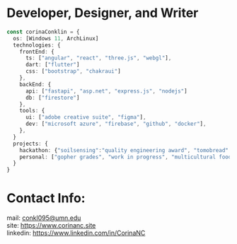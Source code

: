 # Developer, Designer, and Writer
```ts
const corinaConklin = {
  os: [Windows 11, ArchLinux]
  technologies: {
    frontEnd: {
      ts: ["angular", "react", "three.js", "webgl"],
      dart: ["flutter"]
      css: ["bootstrap", "chakraui"]
    },
    backEnd: {
      api: ["fastapi", "asp.net", "express.js", "nodejs"]
      db: ["firestore"]
    },
    tools: {
      ui: ["adobe creative suite", "figma"],
      dev: ["microsoft azure", "firebase", "github", "docker"],
    },
  }
  projects: {
    hackathon: {"soilsensing":"quality engineering award", "tomobread":"hackers' choice award"},
    personal: ["gopher grades", "work in progress", "multicultural food club"],
  }
}
```
# Contact Info:
mail: conkl095@umn.edu <br />
site: https://www.corinanc.site <br />
linkedin: https://www.linkedin.com/in/CorinaNC <br />

